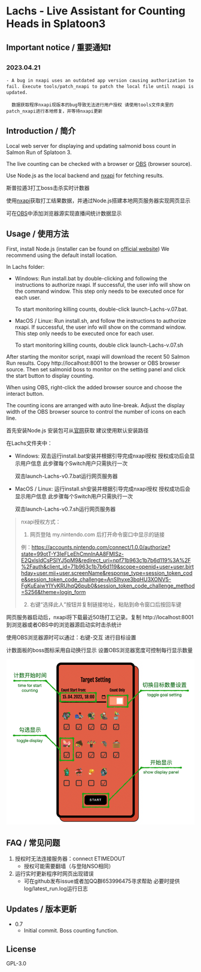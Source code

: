 Lachs - Live Assistant for Counting Heads in Splatoon3
===
## Important notice / 重要通知❗
### 2023.04.21
    - A bug in nxapi uses an outdated app version causing authorization to fail. Execute tools/patch_nxapi to patch the local file until nxapi is updated.

      数据获取程序nxapi现版本的bug导致无法进行用户授权 请使用tools文件夹里的patch_nxapi进行本地修复，并等待nxapi更新


## Introduction / 简介
Local web server for displaying and updating salmonid boss count in Salmon Run of Splatoon 3.

The live counting can be checked with a browser or [OBS](https://obsproject.com/) (browser source).

Use Node.js as the local backend and [nxapi](https://github.com/samuelthomas2774/nxapi) for fetching results.

斯普拉遁3打工boss击杀实时计数器

使用[nxapi](https://github.com/samuelthomas2774/nxapi)获取打工结果数据，并通过Node.js搭建本地网页服务器实现网页显示

可在[OBS](https://obsproject.com/)中添加浏览器源实现直播间统计数据显示

## Usage / 使用方法
First, install Node.js (installer can be found on [official website](https://nodejs.org/en))
We recommend using the default install location.

In Lachs folder:
- Windows:
    Run install.bat by double-clicking and following the instructions to authorize nxapi.
    If successful, the user info will show on the command window.
    This step only needs to be executed once for each user.
    
    To start monitoring killing counts, double-click launch-Lachs-v.07.bat.

- MacOS / Linux:
    Run install.sh, and follow the instructions to authorize nxapi.
    If successful, the user info will show on the command window.
    This step only needs to be executed once for each user.

    To start monitoring killing counts, double click launch-Lachs-v.07.sh

After starting the monitor script, nxapi will download the recent 50 Salmon Run results.
Copy http://localhost:8001 to the browser or OBS browser source. 
Then set salmonid boss to monitor on the setting panel and click the start button to display counting.

When using OBS, right-click the added browser source and choose the interact button. 

The counting icons are arranged with auto line-break. Adjust the display width of the OBS browser source 
to control the number of icons on each line.

首先安装Node.js 安装包可从[官网](https://nodejs.org/en)获取
建议使用默认安装路径

在Lachs文件夹中：

- Windows:
    双击运行install.bat安装并根据引导完成nxapi授权 授权成功后会显示用户信息 此步骤每个Switch用户只需执行一次

    双击launch-Lachs-v0.7.bat运行网页服务器

- MacOS / Linux:
    运行install.sh安装并根据引导完成nxapi授权 授权成功后会显示用户信息 此步骤每个Switch用户只需执行一次

    双击launch-Lachs-v0.7.sh运行网页服务器

> nxapi授权方式：
> 1. 网页登陆 my.nintendo.com 后打开命令窗口中显示的链接
> 
> 例：https://accounts.nintendo.com/connect/1.0.0/authorize?state=99otT-Y3IeFLeEhCmnInAA8FMlSz-E2QxlsIdCsPSlYJ5pM9&redirect_uri=npf71b963c1b7b6d119%3A%2F%2Fauth&client_id=71b963c1b7b6d119&scope=openid+user+user.birthday+user.mii+user.screenName&response_type=session_token_code&session_token_code_challenge=AnSIhyxe3bqHU3XONV5-FgKuEaiwYIYvKRUhqQ6pub0&session_token_code_challenge_method=S256&theme=login_form
> 
> 2. 右键“选择此人”按钮并复制链接地址，粘贴到命令窗口后按回车键

网页服务器启动后，nxapi将下载最近50场打工记录。复制 http://localhost:8001 到浏览器或者OBS中的浏览器源启动实时击杀统计

使用OBS浏览器源时可以通过：右键-交互 进行目标设置

计数面板的boss图标采用自动换行显示 设置OBS浏览器宽度可控制每行显示数量

![manual image](./img/manual.png)

## FAQ / 常见问题
1. 授权时无法连接服务器：connect ETIMEDOUT
    - 授权可能需要翻墙（与登陆NSO相同）
2. 运行实时更新程序时网页出现错误
    - 可在github发布issue或者加QQ群653996475寻求帮助 必要时提供log/latest_run.log运行日志

## Updates / 版本更新

- 0.7
    - Initial commit. Boss counting function.

## License
GPL-3.0